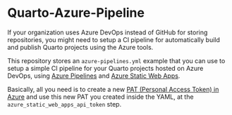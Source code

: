 # Quarto-Azure-Pipeline

If your organization uses Azure DevOps instead of GitHub for storing repositories,
you might need to setup a CI pipeline for automatically build and publish Quarto projects
using the Azure tools.

This repository stores an `azure-pipelines.yml` example that you can use to setup a simple
CI pipeline for your Quarto projects hosted on Azure DevOps, using
[Azure Pipelines](https://azure.microsoft.com/en-us/products/devops/pipelines)
and [Azure Static Web Apps](https://azure.microsoft.com/en-us/products/app-service/static).

Basically, all you need is to create a new [PAT (Personal Access Token) in Azure](https://learn.microsoft.com/en-us/azure/devops/organizations/accounts/use-personal-access-tokens-to-authenticate?view=azure-devops&tabs=Windows)
and use this new PAT you created inside the YAML, at the `azure_static_web_apps_api_token` step.
